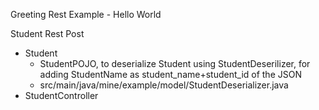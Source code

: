 Greeting Rest Example - Hello World

Student Rest Post
  - Student
      - StudentPOJO, to deserialize Student using StudentDeserilizer, for adding StudentName as student_name+student_id of the JSON
      - src/main/java/mine/example/model/StudentDeserializer.java
  - StudentController
